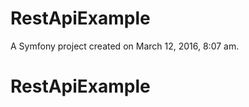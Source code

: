 RestApiExample
==============

A Symfony project created on March 12, 2016, 8:07 am.
# RestApiExample
